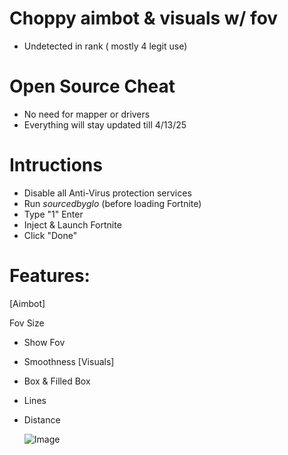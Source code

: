 # Choppy aimbot & visuals w/ fov 
- Undetected in rank ( mostly 4 legit use)

# Open Source Cheat
- No need for mapper or drivers
- Everything will stay updated till 4/13/25

# Intructions
- Disable all Anti-Virus protection services
- Run *sourcedbyglo* (before loading Fortnite) 
- Type "1" Enter
- Inject & Launch Fortnite
- Click "Done" 

# Features:
 [Aimbot]

 Fov Size
- Show Fov
- Smoothness
 [Visuals]

- Box & Filled Box
- Lines
- Distance

  ![Image](https://github.com/user-attachments/assets/8a314bdc-a93c-4ea5-bf47-d600d355b894)
